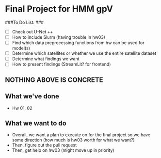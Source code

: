 # Final Project for HMM gpV #

###To Do List: ###

- [ ] Check out U-Net ++
- [ ] How to include Slurm (having trouble in hw03)
- [ ] Find which data preprocessing functions from hw can be used for model(s)
- [ ] Determine which satellites or whether we use the entire satellite dataset
- [ ] Determine what findings we want
- [ ] How to present findings (StreamLit? for frontend)

## NOTHING ABOVE IS CONCRETE ##

## What we've done ##
- Hw 01, 02

## What we want to do ##
- Overall, we want a plan to execute on for the final project so we have some direction (how much is hw03 worth for what we want?)
- Then, figure out the pull request
- Then, get help on hw03 (might move up in priority)


